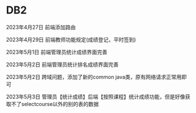 # DB2

2023年4月27日 前端添加路由

2023年4月29日 前端教师功能规定(成绩登记，平时签到)

2023年5月1日  前端管理员统计成绩界面完善

2023年5月2日  前端管理员统计排名成绩界面完善

2023年5月2日  跨域问题，添加了新的common java类，原有网络请求正常用即可

2023年5月3日  管理员【统计成绩】后端【按照课程】统计成绩功能，但是好像获取不了selectcourse以外的别的表的数据